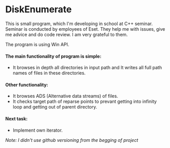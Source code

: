 # DiskEnumerate
This is small program, which I'm developing in school at C++ seminar. 
Seminar is conducted by employees of Eset.
They help me with issues, give me advice and do code review. I am very grateful to them.

The program is using Win API.

#### The main functionality of program is simple:
- It browses in depth all directories in input path and It writes all full path names of files in these directories. 

#### Other functionality:
- It browses ADS (Alternative data streams) of files.
- It checks target path of reparse points to prevant getting into infinity loop and getting out of parent directory.

#### Next task:
- Implement own iterator.


*Note: I didn't use github versioning from the begging of project*
